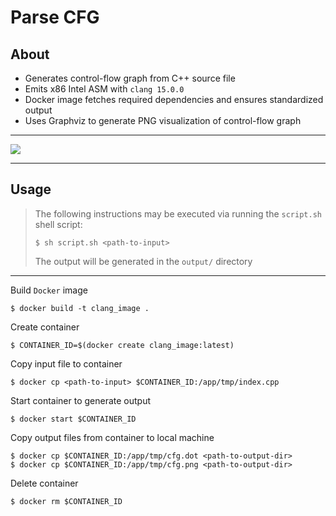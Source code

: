 # Parse CFG
## About
* Generates control-flow graph from C++ source file
* Emits x86 Intel ASM with `clang 15.0.0`
* Docker image fetches required dependencies and ensures standardized output
* Uses Graphviz to generate PNG visualization of control-flow graph

___

![](https://media.giphy.com/media/Tb2J3IGtk6WSqtwdJi/giphy.gif)

___

## Usage

> The following instructions may be executed via running the `script.sh` shell script:
>
> `$ sh script.sh <path-to-input>`
>
> The output will be generated in the `output/` directory

___

Build `Docker` image

```
$ docker build -t clang_image .
```

Create container

```
$ CONTAINER_ID=$(docker create clang_image:latest)
```

Copy input file to container

```
$ docker cp <path-to-input> $CONTAINER_ID:/app/tmp/index.cpp
```

Start container to generate output

```
$ docker start $CONTAINER_ID
```

Copy output files from container to local machine

```
$ docker cp $CONTAINER_ID:/app/tmp/cfg.dot <path-to-output-dir>
$ docker cp $CONTAINER_ID:/app/tmp/cfg.png <path-to-output-dir>
```

Delete container

```
$ docker rm $CONTAINER_ID
```

